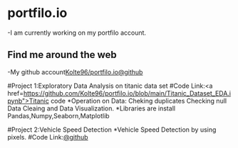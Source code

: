 # portfilo.io
-I am currently working on my portfilo account.
<h2> Find me around the web</h2>
-My github account<a href="https://github.com/Kolte96/portfilo.io">Kolte96/portfilo.io@github</a>

#Project 1:Exploratory Data Analysis on titanic data set
#Code Link:<a href=https://github.com/Kolte96/portfilo.io/blob/main/Titanic_Dataset_EDA.ipynb">Titanic code</a>
*Operation on Data:
Cheking duplicates
Checking null
Data Cleaing and Data Visualization.
*Libraries are install Pandas,Numpy,Seaborn,Matplotlib

#Project 2:Vehicle Speed Detection
*Vehicle Speed Detection by using pixels.
#Code Link:<a href="https://github.com/Kolte96/portfilo.io/blob/main/Vehicle_speed_detection.ipynb">@github</a>
